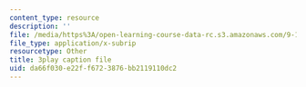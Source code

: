 ```yaml
---
content_type: resource
description: ''
file: /media/https%3A/open-learning-course-data-rc.s3.amazonaws.com/9-14-brain-structure-and-its-origins-spring-2014/da66f030e22ff6723876bb2119110dc2_555138.srt
file_type: application/x-subrip
resourcetype: Other
title: 3play caption file
uid: da66f030-e22f-f672-3876-bb2119110dc2
---
```

